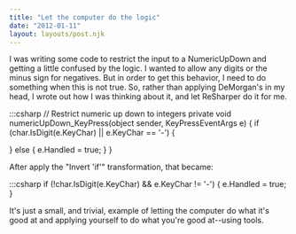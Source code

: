 ```yaml
---
title: "Let the computer do the logic"
date: "2012-01-11"
layout: layouts/post.njk
---
```


I was writing some code to restrict the input to a NumericUpDown and getting a
little confused by the logic. I wanted to allow any digits or the minus sign for
negatives. But in order to get this behavior, I need to do something when this
is not true. So, rather than applying DeMorgan's in my head, I wrote out how I
was thinking about it, and let ReSharper do it for me.

:::csharp // Restrict numeric up down to integers private void
numericUpDown_KeyPress(object sender, KeyPressEventArgs e) { if
(char.IsDigit(e.KeyChar) || e.KeyChar == '-') {

} else { e.Handled = true; } }

After apply the "Invert 'if'" transformation, that became:

:::csharp if (!char.IsDigit(e.KeyChar) && e.KeyChar != '-') { e.Handled = true;
}

It's just a small, and trivial, example of letting the computer do what it's
good at and applying yourself to do what you're good at--using tools.
